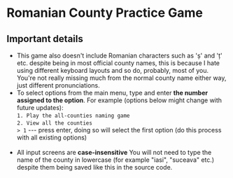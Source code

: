 # Romanian County Practice Game
## Important details
- This game also doesn't include Romanian characters such as 'ș' and 'ț' etc. despite being in most official county names, this is because I hate using different keyboard layouts and so do, probably, most of you. You're not really missing much from the normal county name either way, just different pronunciations.
- To select options from the main menu, type and enter **the number assigned to the option**. For example (options below might change with future updates):<br>
  ```1. Play the all-counties naming game```<br>
  ```2. View all the counties```<br>
  ```> 1``` --- press enter, doing so will select the first option (do this process with all existing options)<br> <br>
- All input screens are **case-insensitive**
  You will not need to type the name of the county in lowercase (for example "iasi", "suceava" etc.) despite them being saved like this in the source code.
